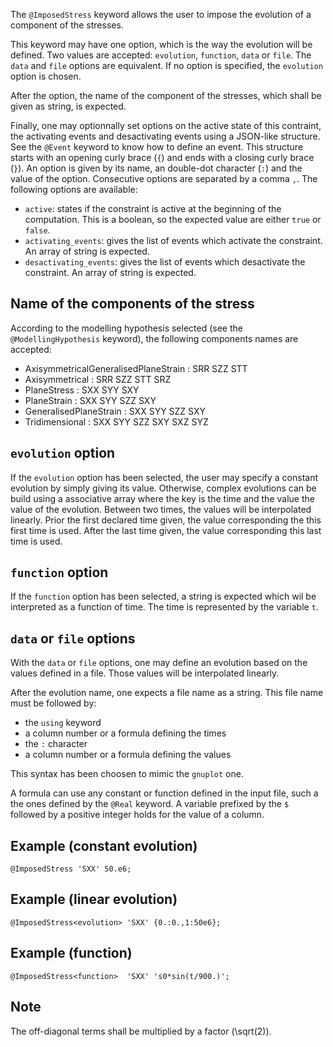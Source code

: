 The `@ImposedStress` keyword allows the user to impose the evolution
of a component of the stresses.

This keyword may have one option, which is the way the evolution will
be defined. Two values are accepted: `evolution`, `function`, `data`
or `file`. The `data` and `file` options are equivalent. If no option
is specified, the `evolution` option is chosen.

After the option, the name of the component of the stresses, which
shall be given as string, is expected.

Finally, one may optionnally set options on the active state of this
contraint, the activating events and desactivating events using a
JSON-like structure. See the `@Event` keyword to know how to define an
event. This structure starts with an opening curly brace (`{`) and ends
with a closing curly brace (`}`). An option is given by its name, an
double-dot character (`:`) and the value of the option. Consecutive
options are separated by a comma `,`. The following options are
available:

- `active`: states if the constraint is active at the beginning of the
  computation. This is a boolean, so the expected value are either
  `true` or `false`.
- `activating_events`: gives the list of events which activate the
  constraint. An array of string is expected.
- `desactivating_events`: gives the list of events which desactivate the
  constraint. An array of string is expected.

## Name of the components of the stress

According to the modelling hypothesis selected (see the
`@ModellingHypothesis` keyword), the following components names are
accepted:

- AxisymmetricalGeneralisedPlaneStrain : SRR SZZ STT
- Axisymmetrical                       : SRR SZZ STT SRZ
- PlaneStress                          : SXX SYY     SXY
- PlaneStrain                          : SXX SYY SZZ SXY
- GeneralisedPlaneStrain               : SXX SYY SZZ SXY
- Tridimensional                       : SXX SYY SZZ SXY SXZ SYZ

## `evolution` option

If the `evolution` option has been selected, the user may specify a
constant evolution by simply giving its value. Otherwise, complex
evolutions can be build using a associative array where the key is the
time and the value the value of the evolution. Between two times, the
values will be interpolated linearly. Prior the first declared time
given, the value corresponding the this first time is used. After the
last time given, the value corresponding this last time is used.

## `function` option

If the `function` option has been selected, a string is expected which
wil be interpreted as a function of time. The time is represented by
the variable `t`.

## `data` or `file` options

With the `data` or `file` options, one may define an evolution based
on the values defined in a file. Those values will be interpolated
linearly.

After the evolution name, one expects a file name as a string. This
file name must be followed by:

- the `using` keyword
- a column number or a formula defining the times
- the `:` character
- a column number or a formula defining the values

This syntax has been choosen to mimic the `gnuplot` one.

A formula can use any constant or function defined in the input file,
such a the ones defined by the `@Real` keyword. A variable prefixed by
the `$` followed by a positive integer holds for the value of a
column.

## Example (constant evolution)

~~~~ {.cpp}
@ImposedStress 'SXX' 50.e6;
~~~~~~~~

## Example (linear evolution)

~~~~ {.cpp}
@ImposedStress<evolution> 'SXX' {0.:0.,1:50e6};
~~~~~~~~

## Example (function)

~~~~ {.cpp}
@ImposedStress<function>  'SXX' 's0*sin(t/900.)';
~~~~~~~~

## Note

The off-diagonal terms shall be multiplied by a factor \(\sqrt(2)\).
